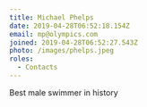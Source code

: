 ```yaml
---
title: Michael Phelps
date: 2019-04-28T06:52:18.154Z
email: mp@olympics.com
joined: 2019-04-28T06:52:27.543Z
photo: /images/phelps.jpeg
roles:
  - Contacts
---
```

Best male swimmer in history
